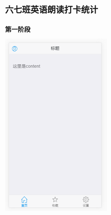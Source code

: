 # 六七班英语朗读打卡统计  
## 第一阶段  
![Image text](https://raw.githubusercontent.com/hongmaju/light7Local/master/img/productShow/20170518152848.png)


